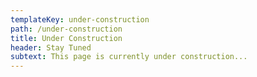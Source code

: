 ```yaml
---
templateKey: under-construction
path: /under-construction
title: Under Construction
header: Stay Tuned
subtext: This page is currently under construction...
---
```

